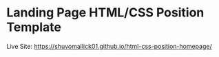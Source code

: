 # Landing Page HTML/CSS Position Template

Live Site: https://shuvomallick01.github.io/html-css-position-homepage/
